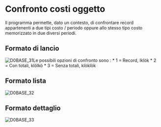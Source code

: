 # Confronto costi oggetto
Il programma permette, dato un contesto, di confrontare record appartenenti a due tipi costo / periodo oppure allo stesso tipo costo memorizzato in due diversi periodi.

## Formato di lancio
![D0BASE_31](http://doc.smeup.com/immagini/MBDOC_OGG-P_D0UT01A/D0BASE_31.png)Le possibili opzioni di confronto sono : 
 \* 1 = Record, lklòk
 \* 2 = Con totali, klòlkò
 \* 3 = Senza totali,  klòklòk

## Formato lista
![D0BASE_32](http://doc.smeup.com/immagini/MBDOC_OGG-P_D0UT01A/D0BASE_32.png)
## Formato dettaglio
![D0BASE_33](http://doc.smeup.com/immagini/MBDOC_OGG-P_D0UT01A/D0BASE_33.png)